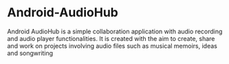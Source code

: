 # Android-AudioHub
Android AudioHub is a simple collaboration application with audio recording and audio player functionalities.
It is created with the aim to create, share and work on projects involving audio files such as musical memoirs,
ideas and songwriting
